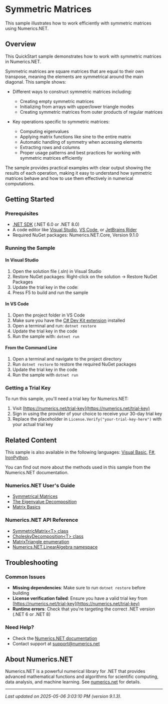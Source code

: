 # Symmetric Matrices

This sample illustrates how to work efficiently with symmetric matrices using Numerics.NET.

## Overview

This QuickStart sample demonstrates how to work with symmetric matrices in Numerics.NET.

Symmetric matrices are square matrices that are equal to their own transpose, meaning the elements are 
symmetrical around the main diagonal. This sample shows:

- Different ways to construct symmetric matrices including:
  - Creating empty symmetric matrices
  - Initializing from arrays with upper/lower triangle modes
  - Creating symmetric matrices from outer products of regular matrices

- Key operations specific to symmetric matrices:
  - Computing eigenvalues
  - Applying matrix functions like sine to the entire matrix
  - Automatic handling of symmetry when accessing elements
  - Extracting rows and columns
  - Proper usage patterns and best practices for working with symmetric matrices efficiently

The sample provides practical examples with clear output showing the results of each operation,
making it easy to understand how symmetric matrices behave and how to use them effectively in
numerical computations.


## Getting Started

### Prerequisites

- [.NET SDK](https://dotnet.microsoft.com/download) (.NET 6.0 or .NET 8.0)
- A code editor like [Visual Studio](https://visualstudio.microsoft.com/), [VS Code](https://code.visualstudio.com/), or [JetBrains Rider](https://www.jetbrains.com/rider/)
- Required NuGet packages: Numerics.NET.Core, Version 9.1.0

### Running the Sample

#### In Visual Studio
1. Open the solution file (.sln) in Visual Studio
2. Restore NuGet packages: Right-click on the solution → Restore NuGet Packages
3. Update the trial key in the code:
4. Press F5 to build and run the sample

#### In VS Code

1. Open the project folder in VS Code
2. Make sure you have the [C# Dev Kit extension](https://marketplace.visualstudio.com/items?itemName=ms-dotnettools.csdevkit) installed
3. Open a terminal and run: `dotnet restore`
4. Update the trial key in the code 
5. Run the sample with: `dotnet run`

#### From the Command Line

1. Open a terminal and navigate to the project directory
2. Run `dotnet restore` to restore the required NuGet packages
3. Update the trial key in the code
4. Run the sample with `dotnet run`

### Getting a Trial Key

To run this sample, you'll need a trial key for Numerics.NET:

1. Visit [https://numerics.net/trial-key](https://numerics.net/trial-key)
2. Sign in using the provider of your choice to receive your 30-day trial key
3. Replace the placeholder in `License.Verify("your-trial-key-here")` with your actual trial key

## Related Content

This sample is also available in the following languages: 
[Visual Basic](https://github.com/NumericsDotNet/quickstart-visualbasic/tree/net6.0/linear-algebra/matrices/symmetric-matrices), [F#](https://github.com/NumericsDotNet/quickstart-fsharp/tree/net6.0/linear-algebra/matrices/symmetric-matrices), [IronPython](https://github.com/NumericsDotNet/quickstart-ironpython/tree/net6.0/linear-algebra/matrices/symmetric-matrices).

You can find out more about the methods used in this sample from the Numerics.NET documentation.

### Numerics.NET User's Guide

- [Symmetrical Matrices](https://numerics.net/documentation/latest/vector-and-matrix/structured-matrix-types/symmetrical-matrices)
- [The Eigenvalue Decomposition](https://numerics.net/documentation/latest/vector-and-matrix/matrix-decompositions/eigenvalue-decomposition)
- [Matrix Basics](https://numerics.net/documentation/latest/vector-and-matrix/matrices/matrix-basics)

### Numerics.NET API Reference

- [SymmetricMatrix&lt;T&gt; class](https://numerics.net/documentation/latest/reference/numerics.net.linearalgebra.symmetricmatrix-1)
- [CholeskyDecomposition&lt;T&gt; class](https://numerics.net/documentation/latest/reference/numerics.net.linearalgebra.choleskydecomposition-1)
- [MatrixTriangle enumeration](https://numerics.net/documentation/latest/reference/numerics.net.matrixtriangle)
- [Numerics.NET.LinearAlgebra namespace](https://numerics.net/documentation/latest/reference/numerics.net.linearalgebra)


## Troubleshooting

### Common Issues

- **Missing dependencies**: Make sure to run `dotnet restore` before building
- **License verification failed**: Ensure you have a valid trial key from [https://numerics.net/trial-key](https://numerics.net/trial-key)
- **Runtime errors**: Check that you're targeting the correct .NET version (.NET 6 or .NET 8)

### Need Help?

- Check the [Numerics.NET documentation](https://numerics.net/documentation/)
- Contact support at [support@numerics.net](mailto:support@numerics.net?subject=SymmetricMatrices%20QuickStart%20Sample%20%28C%23%29)

## About Numerics.NET

Numerics.NET is a powerful numerical library for .NET that provides advanced mathematical 
functions and algorithms for scientific computing, data analysis, and machine learning.
See [numerics.net](https://numerics.net) for details.

---

_Last updated on 2025-05-06 3:03:10 PM (version 9.1.3)._
